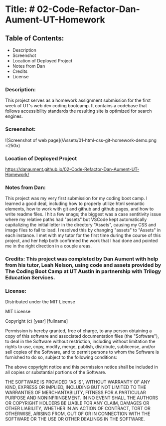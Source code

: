 # Title: # 02-Code-Refactor-Dan-Aument-UT-Homework

## Table of Contents:
* Description
* Screenshot
* Location of Deployed Project
* Notes from Dan
* Credits
* License

### Description: 
This project serves as a homework assignment submission for the first week of UT's web dev coding bootcamp.  It contains a codebase that follows accessibility standards
 the resulting site is optimized for search engines.  

### Screenshot: 
![Screenshot of web page](/Assets/01-html-css-git-homework-demo.png =250x)

### Location of Deployed Project
https://danaument.github.io/02-Code-Refactor-Dan-Aument-UT-Homework/

### Notes from Dan:  

This project was my very first submission for my coding boot camp.  I learned a good deal, including how to properly utilize html semantic elements, how to work with git and github and github pages, and how to write readme files.  I hit a few snags; the biggest was a case sentitivity issue where my relative paths had "assets" but VSCode kept automatically capitalizing the initial letter in the directory "Assets", causing my CSS and image files to fail to load.  I resolved this by changing "assets" to "Assets" in each instance.  I met with my tutor for the first time during the course of this project, and her help both confirmed the work that I had done and pointed me in the right direction in a couple areas.  

### Credits:  This project was completed by Dan Aument with help from his tutor, Leah Nelson, using code and assets provided by The Coding Boot Camp at UT Austin in partnership with Trilogy Education Services.  

### License: 

Distributed under the MIT License

MIT License

Copyright (c) [year] [fullname]

Permission is hereby granted, free of charge, to any person obtaining a copy
of this software and associated documentation files (the "Software"), to deal
in the Software without restriction, including without limitation the rights
to use, copy, modify, merge, publish, distribute, sublicense, and/or sell
copies of the Software, and to permit persons to whom the Software is
furnished to do so, subject to the following conditions:

The above copyright notice and this permission notice shall be included in all
copies or substantial portions of the Software.

THE SOFTWARE IS PROVIDED "AS IS", WITHOUT WARRANTY OF ANY KIND, EXPRESS OR
IMPLIED, INCLUDING BUT NOT LIMITED TO THE WARRANTIES OF MERCHANTABILITY,
FITNESS FOR A PARTICULAR PURPOSE AND NONINFRINGEMENT. IN NO EVENT SHALL THE
AUTHORS OR COPYRIGHT HOLDERS BE LIABLE FOR ANY CLAIM, DAMAGES OR OTHER
LIABILITY, WHETHER IN AN ACTION OF CONTRACT, TORT OR OTHERWISE, ARISING FROM,
OUT OF OR IN CONNECTION WITH THE SOFTWARE OR THE USE OR OTHER DEALINGS IN THE
SOFTWARE.
